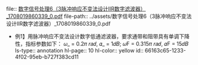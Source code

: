 file:: [数字信号处理6（3脉冲响应不变法设计IIR数字滤波器）_1708019860339_0.pdf](../assets/数字信号处理6（3脉冲响应不变法设计IIR数字滤波器）_1708019860339_0.pdf)
file-path:: ../assets/数字信号处理6（3脉冲响应不变法设计IIR数字滤波器）_1708019860339_0.pdf

- 例1】用脉冲响应不变法设计数字低通滤波器，要求通带和阻带具有单调下降性，指标参数如下： 𝜔_ = 0.2𝜋 𝑟𝑎𝑑, 𝛼_ = 1𝑑𝐵; 𝜔F = 0.315𝜋 𝑟𝑎𝑑, 𝛼F = 15𝑑𝐵
  ls-type:: annotation
  hl-page:: 10
  hl-color:: yellow
  id:: 66163c65-1233-4f02-95eb-b727f383cd11